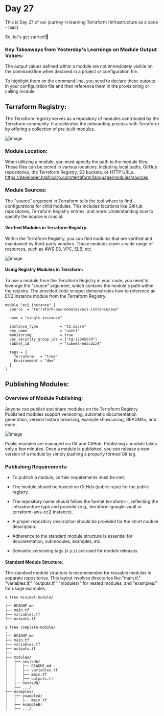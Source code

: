 # Day 27 
This is Day 27 of our journey in learning Terraform (Infrastructure as a code - Iaac).

So, let's get started!🔰

### Key Takeaways from Yesterday's Learnings on Module Output Values:

The output values defined within a module are not immediately visible on the command line when declared in a project or configuration file. 

To highlight them on the command line, you need to declare these outputs in your configuration file and then reference them in the provisioning or calling module.

## Terraform Registry:

The Terraform registry serves as a repository of modules contributed by the Terraform community. It accelerates the onboarding process with Terraform by offering a collection of pre-built modules.

![image](https://github.com/sahdevgrover/terraform-basic-to-advanced-resources/assets/132704247/6b53439b-70f5-4c62-afdf-90ae8b3ac0b1)

### Module Location:

When utilizing a module, you must specify the path to the module files. These files can be stored in various locations, including local paths, GitHub repositories, the Terraform Registry, S3 buckets, or HTTP URLs.
https://developer.hashicorp.com/terraform/language/modules/sources

### Module Sources:

The "source" argument in Terraform tells the tool where to find configurations for child modules. This includes locations like GitHub repositories, Terraform Registry entries, and more. Understanding how to specify the source is crucial.

#### Verified Modules in Terraform Registry:

Within the Terraform Registry, you can find modules that are verified and maintained by third-party vendors. These modules cover a wide range of resources, such as AWS S3, VPC, ELB, etc.

![image](https://github.com/sahdevgrover/terraform-basic-to-advanced-resources/assets/132704247/d551ee90-98cf-4fbc-990e-35650910a340)

#### Using Registry Modules in Terraform:

To use a module from the Terraform Registry in your code, you need to leverage the "source" argument, which contains the module's path within the registry. The provided code snippet demonstrates how to reference an EC2 instance module from the Terraform Registry.
```
module "ec2_instance" {
  source  = "terraform-aws-modules/ec2-instance/aws"

  name = "single-instance"

  instance_type          = "t2.micro"
  key_name               = "user1"
  monitoring             = true
  vpc_security_group_ids = ["sg-12345678"]
  subnet_id              = "subnet-eddcdzz4"

  tags = {
    Terraform   = "true"
    Environment = "dev"
  }
}
```
## Publishing Modules:

### Overview of Module Publishing:

Anyone can publish and share modules on the Terraform Registry. Published modules support versioning, automatic documentation generation, version history browsing, example showcasing, READMEs, and more.

![image](https://github.com/sahdevgrover/terraform-basic-to-advanced-resources/assets/132704247/9243fc13-9998-4624-b017-49bf3a49ccef)

Public modules are managed via Git and GitHub. Publishing a module takes only a few minutes. Once a module is published, you can release a new version of a module by simply pushing a properly formed Git tag.

### Publishing Requirements:

* To publish a module, certain requirements must be met:

* The module should be hosted on GitHub (public repo) for the public registry.

* The repository name should follow the format terraform-<PROVIDER>-<NAME>, reflecting the infrastructure type and provider (e.g., terraform-google-vault or terraform-aws-ec2-instance).

* A proper repository description should be provided for the short module description.

* Adherence to the standard module structure is essential for documentation, submodules, examples, etc.

* Semantic versioning tags (x.y.z) are used for module releases.

#### Standard Module Structure:

The standard module structure is recommended for reusable modules in separate repositories. This layout involves directories like "main.tf," "variables.tf," "outputs.tf," "modules/" for nested modules, and "examples/" for usage examples.
```
$ tree minimal-module/
.
├── README.md
├── main.tf
├── variables.tf
├── outputs.tf
```
```
$ tree complete-module/
.
├── README.md
├── main.tf
├── variables.tf
├── outputs.tf
├── ...
├── modules/
│   ├── nestedA/
│   │   ├── README.md
│   │   ├── variables.tf
│   │   ├── main.tf
│   │   ├── outputs.tf
│   ├── nestedB/
│   ├── .../
├── examples/
│   ├── exampleA/
│   │   ├── main.tf
│   ├── exampleB/
│   ├── .../
```
